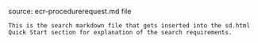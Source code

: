 source: ecr-procedurerequest.md file

    This is the search markdown file that gets inserted into the sd.html Quick Start section for explanation of the search requirements.
